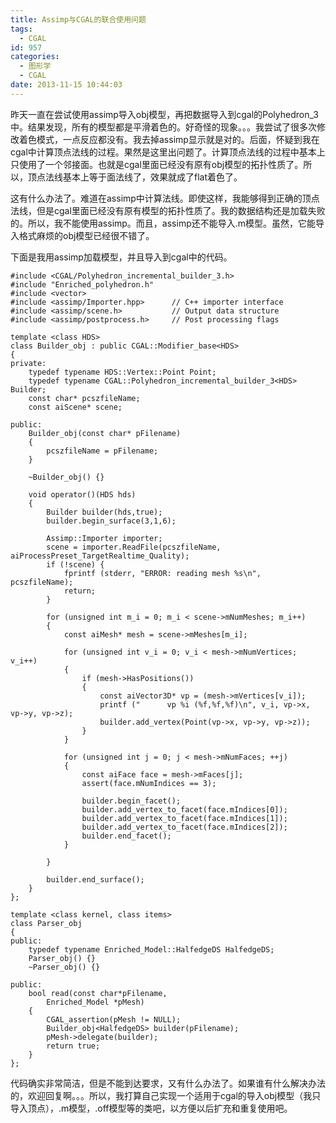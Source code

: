 ```yaml
---
title: Assimp与CGAL的联合使用问题
tags:
  - CGAL
id: 957
categories:
  - 图形学
  - CGAL
date: 2013-11-15 10:44:03
---
```


 昨天一直在尝试使用assimp导入obj模型，再把数据导入到cgal的Polyhedron_3中。结果发现，所有的模型都是平滑着色的。好奇怪的现象。。。我尝试了很多次修改着色模式，一点反应都没有。我去掉assimp显示就是对的。后面，怀疑到我在cgal中计算顶点法线的过程。果然是这里出问题了。计算顶点法线的过程中基本上只使用了一个邻接面。也就是cgal里面已经没有原有obj模型的拓扑性质了。所以，顶点法线基本上等于面法线了，效果就成了flat着色了。

 这有什么办法了。难道在assimp中计算法线。即使这样，我能够得到正确的顶点法线，但是cgal里面已经没有原有模型的拓扑性质了。我的数据结构还是加载失败的。所以，我不能使用assimp。而且，assimp还不能导入.m模型。虽然，它能导入格式麻烦的obj模型已经很不错了。

 下面是我用assimp加载模型，并且导入到cgal中的代码。

``` stylus
#include <CGAL/Polyhedron_incremental_builder_3.h>
#include "Enriched_polyhedron.h"
#include <vector>
#include <assimp/Importer.hpp>      // C++ importer interface
#include <assimp/scene.h>           // Output data structure
#include <assimp/postprocess.h>     // Post processing flags

template <class HDS>
class Builder_obj : public CGAL::Modifier_base<HDS>
{
private:
	typedef typename HDS::Vertex::Point Point;
	typedef typename CGAL::Polyhedron_incremental_builder_3<HDS> Builder;
	const char* pcszfileName;
	const aiScene* scene;

public:
	Builder_obj(const char* pFilename)
	{
		pcszfileName = pFilename;
	}

	~Builder_obj() {}

	void operator()(HDS hds)
	{
		Builder builder(hds,true);
		builder.begin_surface(3,1,6);

		Assimp::Importer importer;
		scene = importer.ReadFile(pcszfileName,  aiProcessPreset_TargetRealtime_Quality);
		if (!scene) {
			fprintf (stderr, "ERROR: reading mesh %s\n", pcszfileName);
			return;
		}

		for (unsigned int m_i = 0; m_i < scene->mNumMeshes; m_i++)
		{
			const aiMesh* mesh = scene->mMeshes[m_i];

			for (unsigned int v_i = 0; v_i < mesh->mNumVertices; v_i++) 
			{
				if (mesh->HasPositions())
				{
					const aiVector3D* vp = (mesh->mVertices[v_i]);
					printf ("      vp %i (%f,%f,%f)\n", v_i, vp->x, vp->y, vp->z);
					builder.add_vertex(Point(vp->x, vp->y, vp->z));
				}
			}

			for (unsigned int j = 0; j < mesh->mNumFaces; ++j)
			{
				const aiFace face = mesh->mFaces[j];
				assert(face.mNumIndices == 3);

				builder.begin_facet();
				builder.add_vertex_to_facet(face.mIndices[0]);
				builder.add_vertex_to_facet(face.mIndices[1]);
				builder.add_vertex_to_facet(face.mIndices[2]);
				builder.end_facet();
			}

		}

		builder.end_surface();
	}
};

template <class kernel, class items>
class Parser_obj
{
public:
	typedef typename Enriched_Model::HalfedgeDS HalfedgeDS;
	Parser_obj() {}
	~Parser_obj() {}

public:
	bool read(const char*pFilename,
		Enriched_Model *pMesh)
	{
		CGAL_assertion(pMesh != NULL);
		Builder_obj<HalfedgeDS> builder(pFilename);
		pMesh->delegate(builder);
		return true;
	}
};
```

 代码确实非常简洁，但是不能到达要求，又有什么办法了。如果谁有什么解决办法的，欢迎回复啊。。。所以，我打算自己实现一个适用于cgal的导入obj模型（我只导入顶点），.m模型，.off模型等的类吧，以方便以后扩充和重复使用吧。